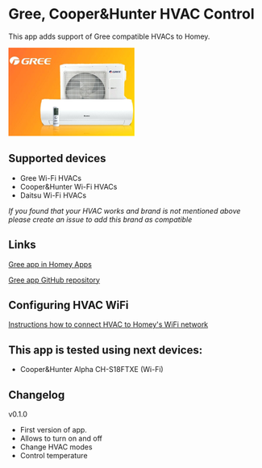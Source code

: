 # Gree, Cooper&Hunter HVAC Control

This app adds support of Gree compatible HVACs to Homey.

![Gree HVAC](assets/images/small.png)

## Supported devices
* Gree Wi-Fi HVACs
* Cooper&Hunter Wi-Fi HVACs
* Daitsu Wi-Fi HVACs

*If you found that your HVAC works and brand is not mentioned above please create an issue to add this brand as compatible*

## Links
[Gree app in Homey Apps](https://apps.athom.com/app/com.gree)

[Gree app GitHub repository](https://github.com/aivus/com.gree)

## Configuring HVAC WiFi

[Instructions how to connect HVAC to Homey's WiFi network](docs/configure_wifi.md)

## This app is tested using next devices:
* Cooper&Hunter Alpha CH-S18FTXE (Wi-Fi)

## Changelog
v0.1.0
* First version of app.
* Allows to turn on and off
* Change HVAC modes
* Control temperature